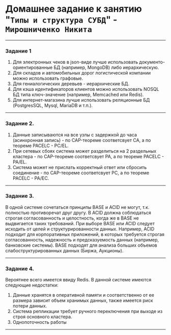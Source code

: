 # Домашнее задание к занятию "`Типы и структура СУБД`" - `Мирошниченко Никита`


---

### Задание 1

1) Для электронных чеков в json-виде лучше использовать документо-ориентированные БД (например, MongoDB) либо иерархическую.
2) Для складов и автомобильных дорог логистической компании можно использовать графовые.
3) Для гениалогических деревьев - иерархические БД.
4) Для кэша идентификаторов клиентов можно использовать NOSQL БД типа ключ-значение (например, Memcached или Redis).
5) Для интернет-магазина лучше использовать реляционные БД (PostgresSQL, Mysql, MariaDB и т.п.).

---

### Задание 2. 

1) Данные записываются на все узлы с задержкой до часа (асинхронная запись) - по CAP-теореме соответсвует CA, а по теореме PACELC - PC/EL.
2) При сетевых сбоях система может разделиться на 2 раздельных кластера - по CAP-теореме соответсвует PA, а по теореме PACELC - PA/EL.
3) Система может не прислать корректный ответ или сбросить соединение - по CAP-теореме соответсвует PC, а по теореме PACELC - PA/EC.

---

### Задание 3. 

В одной системе сочетаться принципы BASE и ACID не могут, т.к. полностью противоречат друг другу. В ACID должна соблюдаться строгая согласованность и целостность, когда же в BASE не выдвигается таких требований. При выборе BASE или ACID следует исходить от целей и структурированности данных. Например, ACID подходит для корпоративных приложений, в которых требуется строгая согласованность, надежность и предсказуемость данных (например, банковские системы). BASE подходят для анализа больших объемов слабоструктурированных данных (Биржа, Аукционы).

--- 

### Задание 4. 

Вероятнее всего имеется ввиду Redis. В данной системе имеются следующие недостатки:
1) Данные хранятся в оперативной памяти и соответственно от ее размера зависит объем хранимых данных, также имеется риск потери данных.
2) Система репликации требует ручного переключения при выходе из строя основного кластера.
3) Однопоточность работы

---
